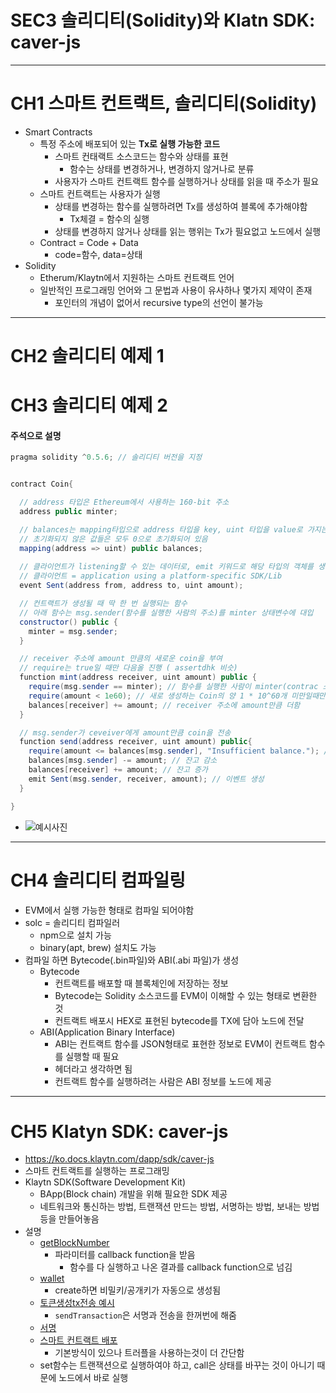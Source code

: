 # SEC3 솔리디티(Solidity)와 Klatn SDK: caver-js

---

# CH1 스마트 컨트랙트, 솔리디티(Solidity)

- Smart Contracts
  - 특정 주소에 배포되어 있는 **Tx로 실행 가능한 코드**
    - 스마트 컨태랙트 소스코드는 함수와 상태를 표현
      - 함수는 상태를 변경하거나, 변경하지 않거나로 분류
    - 사용자가 스마트 컨트랙트 함수를 실행하거나 상태를 읽을 때 주소가 필요
  - 스마트 컨트랙트는 사용자가 실행
    - 상태를 변경하는 함수를 실행하려면 Tx를 생성하여 블록에 추가해야함
      - Tx체결 = 함수의 실행
    - 상태를 변경하지 않거나 상태를 읽는 행위는 Tx가 필요없고 노드에서 실행
  - Contract = Code + Data
    - code=함수, data=상태
- Solidity
  - Etherum/Klaytn에서 지원하는 스마트 컨트랙트 언어
  - 일반적인 프로그래밍 언어와 그 문법과 사용이 유사하나 몇가지 제약이 존재
    - 포인터의 개념이 없어서 recursive type의 선언이 불가능

---

# CH2 솔리디티 예제 1

# CH3 솔리디티 예제 2

#### 주석으로 설명

```java
pragma solidity ^0.5.6; // 솔리디티 버전을 지정


contract Coin{

  // address 타입은 Ethereum에서 사용하는 160-bit 주소
  address public minter;

  // balances는 mapping타입으로 address 타입을 key, uint 타입을 value로 가지는 key-value 매핑
  // 초기화되지 않은 값들은 모두 0으로 초기화되어 있음
  mapping(address => uint) public balances;
  
  // 클라이언트가 listening할 수 있는 데이터로, emit 키워드로 해당 타입의 객체를 생성하여 클라이언트에게 정보를 전달
  // 클라이언트 = application using a platform-specific SDK/Lib
  event Sent(address from, address to, uint amount);

  // 컨트랙트가 생성될 때 딱 한 번 실행되는 함수
  // 아래 함수는 msg.sender(함수를 실행한 사람의 주소)를 minter 상태변수에 대입
  constructor() public {
    minter = msg.sender;
  }

  // receiver 주소에 amount 만큼의 새로운 coin을 부여
  // require는 true일 때만 다음올 진행 ( assertdhk 비슷)
  function mint(address receiver, uint amount) public {
    require(msg.sender == minter); // 함수를 실행한 사람이 minter(contrac 소유자)일때만 진행, 
    require(amount < 1e60); // 새로 생성하는 Coin의 양 1 * 10^60개 미만일때만 진행
    balances[receiver] += amount; // receiver 주소에 amount만큼 더함
  }

  // msg.sender가 ceveiver에게 amount만큼 coin을 전송
  function send(address receiver, uint amount) public{
    require(amount <= balances[msg.sender], "Insufficient balance."); // sender의 잔고 체크 후 부족하면 에러 발생
    balances[msg.sender] -= amount; // 잔고 감소
    balances[receiver] += amount; // 잔고 증가
    emit Sent(msg.sender, receiver, amount); // 이벤트 생성
  }

}
```

- ![예시사진](https://www.researchgate.net/publication/342580319/figure/fig1/AS:908304075206658@1593567975522/EtherBank-an-example-smart-contract-written-in-Solidity.png)

---

# CH4 솔리디티 컴파일링

- EVM에서 실행 가능한 형태로 컴파일 되어야함
- solc = 솔리디티 컴파일러
  - npm으로 설치 가능
  - binary(apt, brew) 설치도 가능
- 컴파일 하면 Bytecode(.bin파일)와 ABI(.abi 파일)가 생성
  - Bytecode
    - 컨트랙트를 배포할 때 블록체인에 저장하는 정보
    - Bytecode는 Solidity 소스코드를 EVM이 이해할 수 있는 형태로 변환한 것
    - 컨트랙트 배포시 HEX로 표현된 bytecode를 TX에 담아 노드에 전달
  - ABI(Application Binary Interface)
    - ABI는 컨트랙트 함수를 JSON형태로 표현한 정보로 EVM이 컨트랙트 함수를 실행할 때 필요
    - 헤더라고 생각하면 됨
    - 컨트랙트 함수를 실행하려는 사람은 ABI 정보를 노드에 제공
  
---

# CH5 Klatyn SDK: caver-js

- <https://ko.docs.klaytn.com/dapp/sdk/caver-js>
- 스마트 컨트랙트를 실행하는 프로그래밍
- Klaytn SDK(Software Development Kit)
  - BApp(Block chain) 개발을 위해 필요한 SDK 제공
  - 네트워크와 통신하는 방법, 트랜잭션 만드는 방법, 서명하는 방법, 보내는 방법 등을 만들어놓음
- 설명
  - [getBlockNumber](https://ko.docs.klaytn.com/dapp/sdk/caver-js/api-references/caver.rpc/klay#caver-rpc-klay-getblocknumber)
    - 파라미터를 callback function을 받음
      - 함수를 다 실행하고 나온 결과를 callback function으로 넘김
  - [wallet](https://ko.docs.klaytn.com/dapp/sdk/caver-js/api-references/caver.wallet)
    - create하면 비밀키/공개키가 자동으로 생성됨
  - [토큰생성tx전송 예시](https://docs.kaikas.io/01_getting_started/03_sending_transactions)
    - `sendTransaction`은 서명과 전송을 한꺼번에 해줌
  - [서명](https://ko.docs.klaytn.com/dapp/sdk/caver-js/v1.4.1/api-references/caver.klay.accounts#signtransaction)
  - [스마트 컨트랙트 배포](https://ko.docs.klaytn.com/getting-started/quick-start/deploy-a-smart-contract#deploying-a-smart-contract-using-truffle)
    - 기본방식이 있으나 트러플을 사용하는것이 더 간단함
  - set함수는 트랜잭션으로 실행하여야 하고, call은 상태를 바꾸는 것이 아니기 때문에 노드에서 바로 실행
